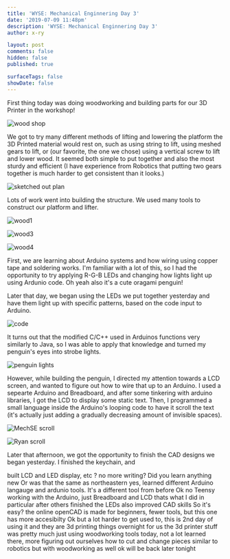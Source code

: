 ```yaml
---
title: 'WYSE: Mechanical Enginnering Day 3'
date: '2019-07-09 11:48pm'
description: 'WYSE: Mechanical Enginnering Day 3'
author: x-ry

layout: post
comments: false
hidden: false
published: true

surfaceTags: false
showDate: false
---
```


First thing today was doing woodworking and building parts for our 3D Printer in the workshop!

![wood shop](https://x-ry.github.io/assets/images/WYSE/7.9/wood2.jpg)

 We got to try many different methods of lifting and lowering the platform the 3D Printed material would rest on, such as using string to lift, using meshed gears to lift, or (our favorite, the one we chose) using a vertical screw to lift and lower wood. It seemed both simple to put together and also the most sturdy and efficient (I have experience from Robotics that putting two gears together is much harder to get consistent than it looks.) 

![sketched out plan](https://x-ry.github.io/assets/images/WYSE/7.9/plan.jpg)

Lots of work went into building the structure. We used many tools to construct our platform and lifter.

![wood1](https://x-ry.github.io/assets/images/WYSE/7.9/wood1.jpg)

![wood3](https://x-ry.github.io/assets/images/WYSE/7.9/wood3.jpg)

![wood4](https://x-ry.github.io/assets/images/WYSE/7.9/wood4.jpg)

First, we are learning about Arduino systems and how wiring using copper tape and soldering works. I'm familiar with a lot of this, so I had the opportunity to try applying R-G-B LEDs and changing how lights light up using Ardunio code. Oh yeah also it's a cute oragami penguin!

Later that day, we began using the LEDs we put together yesterday and have them light up with specific patterns, based on the code input to Arduino. 

![code](https://x-ry.github.io/assets/images/WYSE/7.9/Code.gif)

It turns out that the modified C/C++ used in Arduinos functions very similarly to Java, so I was able to apply that knowledge and turned my penguin's eyes into strobe lights.

![penguin lights](https://x-ry.github.io/assets/images/WYSE/7.9/Peng.gif)

However, while building the penguin, I directed my attention towards a LCD screen, and wanted to figure out how to wire that up to an Arduino. I used a sepearte Arduino and Breadboard, and after some tinkering with arduino libraries, I got the LCD to display some static text. Then, I programmed a small language inside the Arduino's looping code to have it scroll the text (it's actually just adding a gradually decreasing amount of invisible spaces).

![MechSE scroll](https://x-ry.github.io/assets/images/WYSE/7.9/MechSEText.gif)

![Ryan scroll](https://x-ry.github.io/assets/images/WYSE/7.9/RyanText.gif)

Later that afternoon, we got the opportunity to finish the CAD designs we began yesterday. I finished the keychain, and 




 built LCD and LED display, etc
?
no more writing?
Did you learn anything new
Or was that the same as northeastern
yes, learned different Arduino langauge and ardunio tools. It's a different tool from before
Ok
no Teensy working with the Arduino, just Breadboard
and LCD
thats what I did in particular after others finished the LEDs
also improved CAD skills
So it's easy?
the online openCAD is made for beginners, fewer tools, but this one has more accesibilty 
Ok
but a lot harder to get used to, this is 2nd day of using it and they are 3d printing things overnight for us
the 3d printer stuff was pretty much just using woodworking tools today, not a lot learned there, more figuring out ourselves how to cut and change pieces
similar to robotics but with woodworking as well
ok
will be back later tonight 
